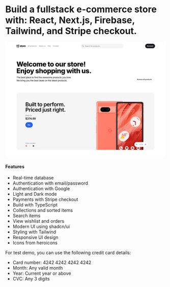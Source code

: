 # Build a fullstack e-commerce store with: React, Next.js, Firebase, Tailwind, and Stripe checkout.

![Alt text](/public/Retro-Store-App-Homepage-v2.jpg)

#### Features

- Real-time database
- Authentication with email/password
- Authentication with Google
- Light and Dark mode
- Payments with Stripe checkout
- Build with TypeScript
- Collections and sorted items
- Search items
- View wishlist and orders
- Modern UI using shadcn/ui
- Styling with Tailwind
- Responsive UI design
- Icons from heroicons

For test demo, you can use the following credit card details:

- Card number: 4242 4242 4242 4242
- Month: Any valid month
- Year: Current year or above
- CVC: Any 3 digits
